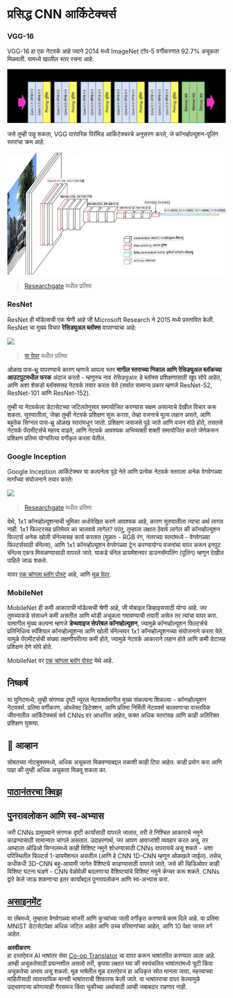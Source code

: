 <!--
CO_OP_TRANSLATOR_METADATA:
{
  "original_hash": "2f7b97b375358cb51a1e098df306bf73",
  "translation_date": "2025-08-26T09:31:40+00:00",
  "source_file": "lessons/4-ComputerVision/07-ConvNets/CNN_Architectures.md",
  "language_code": "mr"
}
-->
# प्रसिद्ध CNN आर्किटेक्चर्स

### VGG-16

VGG-16 हा एक नेटवर्क आहे ज्याने 2014 मध्ये ImageNet टॉप-5 वर्गीकरणात 92.7% अचूकता मिळवली. यामध्ये खालील स्तर रचना आहे:

![ImageNet Layers](../../../../../translated_images/vgg-16-arch1.d901a5583b3a51baeaab3e768567d921e5d54befa46e1e642616c5458c934028.mr.jpg)

जसे तुम्ही पाहू शकता, VGG पारंपरिक पिरॅमिड आर्किटेक्चरचे अनुसरण करते, जे कॉनव्होल्यूशन-पूलिंग स्तरांचा क्रम आहे.

![ImageNet Pyramid](../../../../../translated_images/vgg-16-arch.64ff2137f50dd49fdaa786e3f3a975b3f22615efd13efb19c5d22f12e01451a1.mr.jpg)

> [Researchgate](https://www.researchgate.net/figure/Vgg16-model-structure-To-get-the-VGG-NIN-model-we-replace-the-2-nd-4-th-6-th-7-th_fig2_335194493) मधील प्रतिमा

### ResNet

ResNet ही मॉडेल्सची एक श्रेणी आहे जी Microsoft Research ने 2015 मध्ये प्रस्तावित केली. ResNet चा मुख्य विचार **रेसिड्युअल ब्लॉक्स** वापरण्याचा आहे:

<img src="images/resnet-block.png" width="300"/>

> [या पेपर](https://arxiv.org/pdf/1512.03385.pdf) मधील प्रतिमा

ओळख पास-थ्रू वापरण्याचे कारण म्हणजे आपला स्तर **मागील स्तराच्या निकाल आणि रेसिड्युअल ब्लॉकच्या आउटपुटमधील फरक** अंदाज करतो - म्हणूनच नाव *रेसिड्युअल*. हे ब्लॉक्स प्रशिक्षणासाठी खूप सोपे आहेत, आणि अशा शेकडो ब्लॉक्ससह नेटवर्क तयार करता येते (सर्वात सामान्य प्रकार म्हणजे ResNet-52, ResNet-101 आणि ResNet-152).

तुम्ही या नेटवर्कला डेटासेटच्या जटिलतेनुसार समायोजित करण्यास सक्षम असल्याचे देखील विचार करू शकता. सुरुवातीला, जेव्हा तुम्ही नेटवर्क प्रशिक्षण सुरू करता, तेव्हा वजनाचे मूल्य लहान असते, आणि बहुतेक सिग्नल पास-थ्रू ओळख स्तरांमधून जातो. प्रशिक्षण जसजसे पुढे जाते आणि वजन मोठे होते, तसतसे नेटवर्क पॅरामीटर्सचे महत्त्व वाढते, आणि नेटवर्क आवश्यक अभिव्यक्ती शक्ती समायोजित करते जेणेकरून प्रशिक्षण प्रतिमा योग्यरित्या वर्गीकृत करता येतील.

### Google Inception

Google Inception आर्किटेक्चर या कल्पनेला पुढे नेते आणि प्रत्येक नेटवर्क स्तराला अनेक वेगवेगळ्या मार्गांच्या संयोजनाने तयार करते:

<img src="images/inception.png" width="400"/>

> [Researchgate](https://www.researchgate.net/figure/Inception-module-with-dimension-reductions-left-and-schema-for-Inception-ResNet-v1_fig2_355547454) मधील प्रतिमा

येथे, 1x1 कॉनव्होल्यूशन्सची भूमिका अधोरेखित करणे आवश्यक आहे, कारण सुरुवातीला त्याचा अर्थ लागत नाही. 1x1 फिल्टरसह प्रतिमेवर का चालवावे लागेल? परंतु, तुम्हाला लक्षात ठेवावे लागेल की कॉनव्होल्यूशन फिल्टर्स अनेक खोली चॅनेल्ससह कार्य करतात (मूळतः - RGB रंग, नंतरच्या स्तरांमध्ये - वेगवेगळ्या फिल्टर्ससाठी चॅनेल्स), आणि 1x1 कॉनव्होल्यूशन वेगवेगळ्या ट्रेन करण्यायोग्य वजनांचा वापर करून इनपुट चॅनेल्स एकत्र मिसळण्यासाठी वापरले जाते. याकडे चॅनेल डायमेंशनवर डाउनसॅम्पलिंग (पूलिंग) म्हणून देखील पाहिले जाऊ शकते.

यावर [एक चांगला ब्लॉग पोस्ट](https://medium.com/analytics-vidhya/talented-mr-1x1-comprehensive-look-at-1x1-convolution-in-deep-learning-f6b355825578) आहे, आणि [मूळ पेपर](https://arxiv.org/pdf/1312.4400.pdf).

### MobileNet

MobileNet ही कमी आकाराची मॉडेल्सची श्रेणी आहे, जी मोबाइल डिव्हाइससाठी योग्य आहे. जर तुमच्याकडे संसाधने कमी असतील आणि थोडी अचूकता गमावण्याची तयारी असेल तर त्यांचा वापर करा. यामागील मुख्य कल्पना म्हणजे **डेप्थवाइज सेपरेबल कॉनव्होल्यूशन**, ज्यामुळे कॉनव्होल्यूशन फिल्टर्सचे प्रतिनिधित्व स्पॅशियल कॉनव्होल्यूशन्स आणि खोली चॅनेल्सवर 1x1 कॉनव्होल्यूशनच्या संयोजनाने करता येते. यामुळे पॅरामीटर्सची संख्या लक्षणीयरीत्या कमी होते, ज्यामुळे नेटवर्क आकाराने लहान होते आणि कमी डेटासह प्रशिक्षण देणे सोपे होते.

MobileNet वर [एक चांगला ब्लॉग पोस्ट](https://medium.com/analytics-vidhya/image-classification-with-mobilenet-cc6fbb2cd470) येथे आहे.

## निष्कर्ष

या युनिटमध्ये, तुम्ही संगणक दृष्टी न्यूरल नेटवर्क्समागील मुख्य संकल्पना शिकल्या - कॉनव्होल्यूशन नेटवर्क्स. प्रतिमा वर्गीकरण, ऑब्जेक्ट डिटेक्शन, आणि प्रतिमा निर्मिती नेटवर्क्स चालवणाऱ्या वास्तविक जीवनातील आर्किटेक्चर्स सर्व CNNs वर आधारित आहेत, फक्त अधिक स्तरांसह आणि काही अतिरिक्त प्रशिक्षण युक्त्या.

## 🚀 आव्हान

सोबतच्या नोटबुक्समध्ये, अधिक अचूकता मिळवण्याबद्दल तळाशी काही टिपा आहेत. काही प्रयोग करा आणि पाहा की तुम्ही अधिक अचूकता मिळवू शकता का.

## [पाठानंतरचा क्विझ](https://red-field-0a6ddfd03.1.azurestaticapps.net/quiz/207)

## पुनरावलोकन आणि स्व-अभ्यास

जरी CNNs प्रामुख्याने संगणक दृष्टी कार्यांसाठी वापरले जातात, तरी ते निश्चित आकाराचे नमुने काढण्यासाठी सामान्यतः चांगले असतात. उदाहरणार्थ, जर आपण आवाजांशी व्यवहार करत असू, तर आम्हाला ऑडिओ सिग्नलमध्ये काही विशिष्ट नमुने शोधण्यासाठी CNNs वापरायचे असू शकते - अशा परिस्थितीत फिल्टर्स 1-डायमेंशनल असतील (आणि हे CNN 1D-CNN म्हणून ओळखले जाईल). तसेच, कधीकधी 3D-CNN बहु-आयामी जागेत वैशिष्ट्ये काढण्यासाठी वापरले जाते, जसे की व्हिडिओवर काही विशिष्ट घटना घडणे - CNN वेळोवेळी बदलणाऱ्या वैशिष्ट्यांचे विशिष्ट नमुने कॅप्चर करू शकते. CNNs द्वारे केले जाऊ शकणाऱ्या इतर कार्यांबद्दल पुनरावलोकन आणि स्व-अभ्यास करा.

## [असाइनमेंट](lab/README.md)

या लॅबमध्ये, तुम्हाला वेगवेगळ्या मांजरी आणि कुत्र्यांच्या जाती वर्गीकृत करण्याचे काम दिले आहे. या प्रतिमा MNIST डेटासेटपेक्षा अधिक जटिल आहेत आणि उच्च परिमाणांच्या आहेत, आणि 10 पेक्षा जास्त वर्ग आहेत.

**अस्वीकरण**:  
हा दस्तऐवज AI भाषांतर सेवा [Co-op Translator](https://github.com/Azure/co-op-translator) चा वापर करून भाषांतरित करण्यात आला आहे. आम्ही अचूकतेसाठी प्रयत्नशील असलो तरी, कृपया लक्षात घ्या की स्वयंचलित भाषांतरांमध्ये त्रुटी किंवा अचूकतेचा अभाव असू शकतो. मूळ भाषेतील मूळ दस्तऐवज हा अधिकृत स्रोत मानला जावा. महत्त्वाच्या माहितीसाठी व्यावसायिक मानवी भाषांतराची शिफारस केली जाते. या भाषांतराचा वापर केल्यामुळे उद्भवणाऱ्या कोणत्याही गैरसमज किंवा चुकीच्या अर्थासाठी आम्ही जबाबदार राहणार नाही.
